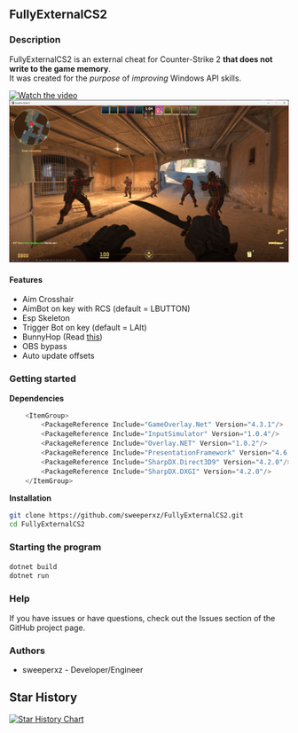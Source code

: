 ## FullyExternalCS2

### Description

FullyExternalCS2 is an external cheat for Counter-Strike 2 **that does not write to the game memory**. \
It was created for the _purpose_ of _improving_ Windows API skills.

[![Watch the video](https://i.imgur.com/UJK7dnU.png)](https://youtu.be/izwhojhj3ms)
![SS](/assets/photo.png)

#### Features

- Aim Crosshair
- AimBot on key with RCS (default = LBUTTON)
- Esp Skeleton
- Trigger Bot on key (default = LAlt)
- BunnyHop (Read [this](https://github.com/sweeperxz/FullyExternalCS2/blob/31f90c2fe4825ac86ba6862531dc633ab6d3aef0/Data/Player.cs#L60))
- OBS bypass
- Auto update offsets

### Getting started

**Dependencies**

```cs
    <ItemGroup>
        <PackageReference Include="GameOverlay.Net" Version="4.3.1"/>
        <PackageReference Include="InputSimulator" Version="1.0.4"/>
        <PackageReference Include="Overlay.NET" Version="1.0.2"/>
        <PackageReference Include="PresentationFramework" Version="4.6.0"/>
        <PackageReference Include="SharpDX.Direct3D9" Version="4.2.0"/>
        <PackageReference Include="SharpDX.DXGI" Version="4.2.0"/>
    </ItemGroup>
```

**Installation**

```bash
git clone https://github.com/sweeperxz/FullyExternalCS2.git
cd FullyExternalCS2
```

### Starting the program

```bash
dotnet build
dotnet run
```

### Help

If you have issues or have questions, check out the Issues section of the GitHub project page.

### Authors

- sweeperxz - Developer/Engineer

## Star History

[![Star History Chart](https://api.star-history.com/svg?repos=sweeperxz/FullyExternalCS2&type=Date)](https://star-history.com/#sweeperxz/FullyExternalCS2&Date)

